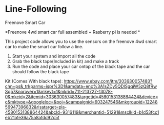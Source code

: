 # Line-Following
Freenove Smart Car

*Freenove 4wd smart car full assembled + Rasberry pi is needed *

This project code allows you to use the sensors on the freenove 4wd smart car to make the smart car follow a line.

1. Start your system and import all the code
2. Grab the black tape(Included in kit) and make a track
3. Run the code and place your car ontop of the black tape and the car should follow the black tape

Kit (Comes With black tape): https://www.ebay.com/itm/303630057483?chn=ps&_trkparms=ispr%3D1&amdata=enc%3A1sZDy5QDISgqiW5zQ8fRwSg57&norover=1&mkevt=1&mkrid=711-213727-13078-0&mkcid=2&itemid=303630057483&targetid=4580153138864424&device=c&mktype=&googleloc=&poi=&campaignid=603247546&mkgroupid=1224856947396832&rlsatarget=pla-4580153138864424&abcId=9316119&merchantid=51291&msclkid=b1d53fcc1eb21afe36a75a8afdd92c5f
